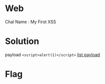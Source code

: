 # Web
Chal Name : My First XSS

# Solution
payload ```<script>alert(1)</script>```
[list payload](https://github.com/payloadbox/xss-payload-list)

# Flag
